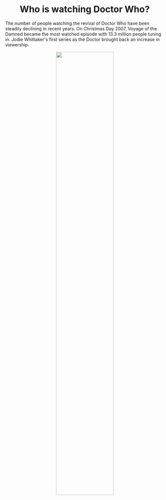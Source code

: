 <h1 align="center">
Who is watching Doctor Who? </h1>

The number of people watching the revival of Doctor Who have been steadily declining in recent years. On Christmas Day 2007, Voyage of the Damned became the most watched episode with 13.3 million people tuning in. Jodie Whittaker's first series as the Doctor brought back an increase in viewership.
  
<p align="center">
    <img src="https://github.com/nrennie/tidytuesday/blob/main/2021/23-11-2021/23112021.jpg?raw=true" width="60%">
</p>